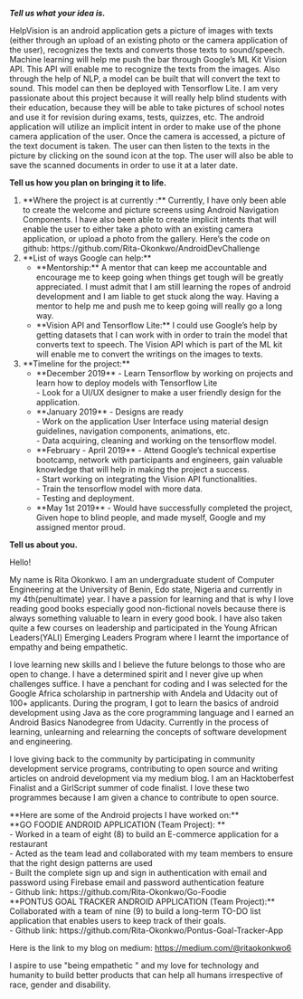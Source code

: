 


***Tell us what your idea is.***


HelpVision is an android application gets a picture of images with texts (either through an upload of an existing photo or the camera application of the user), recognizes the texts and converts those texts to sound/speech.
 Machine learning will help me push the bar through Google’s ML Kit Vision API. This API will enable me to recognize the texts from the  images. Also through the help of NLP, a model can be built that will convert the text to sound. This model can then be deployed with Tensorflow Lite. I am very passionate about this project because it will really help blind students with their education, because they will be able to take pictures of  school notes and use it for revision during exams, tests, quizzes, etc.
The android application will utilize an implicit intent in order to make use of the phone camera application of the user. Once the camera is accessed, a picture of the text document is taken. The user can then listen to the texts in the picture by clicking on the sound icon at the top. The user will also be able to save the scanned documents in order to use it at a later date.<br>
                                                                                                                                       


**Tell us how you plan on bringing it to life.** 
<ol>

<li>**Where the project is at currently :**
Currently, I have only been able to create the welcome and picture screens using Android Navigation Components. I have also been able to create implicit intents that will enable the user to either take a photo with an existing camera application, or upload a photo from the gallery. Here’s the code on github:  https://github.com/Rita-Okonkwo/AndroidDevChallenge</li>

<li>**List of ways Google can help:**
 <ul>
<li>**Mentorship:** A mentor that can keep me accountable and encourage me to keep going when things get tough will be greatly appreciated. I must admit that I am still learning the ropes of android development and I am liable to get stuck along the way. Having a mentor to help me and push me to keep going will really go a long way.</li>
<li>**Vision API and Tensorflow Lite:** I could use Google’s help by getting datasets that I can work with in order to train the model that converts text to speech. The Vision API which is part of the ML kit will enable me to convert the writings on the images to texts.</li></ul></li>
<li>**Timeline for the project:**
 <ul>
<li>**December 2019**
 - Learn Tensorflow by working on projects and learn how to deploy models with Tensorflow Lite<br>
 - Look for a UI/UX designer to make a user friendly design for the application.</li>
<li>**January 2019**
 - Designs are ready<br>
 - Work on the application User Interface using material design guidelines, navigation components, animations, etc.<br>
 - Data acquiring, cleaning and working on the tensorflow model.</li>
<li>**February - April 2019**
 - Attend Google’s technical expertise bootcamp, network with participants and engineers, gain valuable knowledge that will help in making the project a success.<br>
 - Start working on integrating the Vision API functionalities.<br>
 - Train the tensorflow model with more data.<br>
 - Testing and deployment.</li>
<li>**May 1st 2019**
 - Would have successfully completed the project, Given hope to blind people, and made myself,  Google and my assigned mentor proud.</li></ul></li>
</ol>


**Tell us about you.**
 

<p>Hello!</p>
<p>My name is Rita Okonkwo.  I am an undergraduate student of Computer Engineering at the University of Benin, Edo state, Nigeria and currently in my 4th(penultimate) year.  I have a passion for learning and that is why I love reading good books especially good non-fictional novels because there is always something valuable to learn in every good book. I have also taken quite a few courses on leadership and participated in the Young African Leaders(YALI) Emerging Leaders Program where I learnt the importance of empathy and being empathetic. </p>

<p>I love learning new skills and I believe the future belongs to those who are open to change. I have a determined spirit and I never give up when challenges suffice. I have a penchant for coding and I was selected for the Google Africa scholarship in partnership with Andela and Udacity out of 100+ applicants. During the program, I got to learn the basics of android development using Java as the core programming language and I earned an Android Basics Nanodegree from Udacity. Currently in the process of learning, unlearning and relearning the concepts of software development and engineering. </p>
<p>I love giving back to the community by participating in community development service programs, contributing to open source and writing articles on android development via my medium blog. I am an Hacktoberfest Finalist and a GirlScript summer of code finalist. I love these two programmes because I am given a chance to contribute to open source.</p>

<p>**Here are some of the Android projects I have worked on:**<br>
**GO FOODIE ANDROID APPLICATION (Team Project): **<br>
 - Worked in a team of eight (8) to build an E-commerce application for a restaurant <br>
 - Acted as the team lead and collaborated with my team members to ensure that the right design patterns are used<br> 
 - Built the complete sign up and sign in authentication with email and password using Firebase email and password authentication feature <br>
 - Github link: https://github.com/Rita-Okonkwo/Go-Foodie<br>
**PONTUS GOAL TRACKER ANDROID APPLICATION (Team Project):** Collaborated with a team of nine (9) to build a long-term TO-DO list application that enables users to keep track of their goals.<br>
 - Github link: https://github.com/Rita-Okonkwo/Pontus-Goal-Tracker-App<br>

Here is the link to my blog on medium: https://medium.com/@ritaokonkwo6<br>

I aspire to use "being empathetic " and my love for technology and humanity to build better products that can help all humans irrespective of race, gender and disability. 


